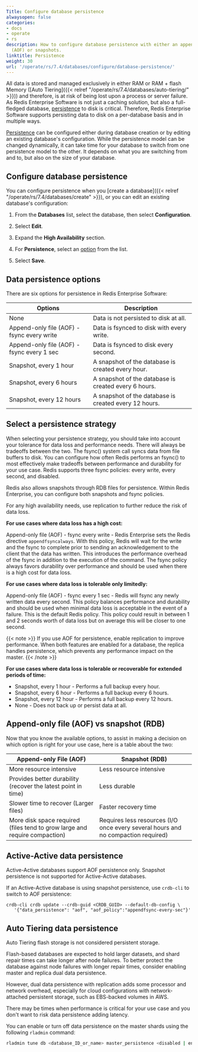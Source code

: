 ```yaml
---
Title: Configure database persistence
alwaysopen: false
categories:
- docs
- operate
- rs
description: How to configure database persistence with either an append-only file
  (AOF) or snapshots.
linktitle: Persistence
weight: 30
url: '/operate/rs/7.4/databases/configure/database-persistence/'
---
```

All data is stored and managed exclusively in either RAM or RAM + flash Memory ([Auto Tiering]({{< relref "/operate/rs/7.4/databases/auto-tiering/" >}})) and therefore, is at risk of being lost upon a process or server
failure. As Redis Enterprise Software is not just a caching solution, but also a full-fledged database, [persistence](https://redis.com/redis-enterprise/technology/durable-redis/) to disk
is critical. Therefore, Redis Enterprise Software supports persisting data to disk on a per-database basis and in multiple ways.

[Persistence](https://redis.com/redis-enterprise/technology/durable-redis/) can be configured either during database creation or by editing an existing
database's configuration. While the persistence model can be changed dynamically, it can take time for your database to switch from one persistence model to the other. It depends on what you are switching from and to, but also on the size of your database.

## Configure database persistence

You can configure persistence when you [create a database]({{< relref "/operate/rs/7.4/databases/create" >}}), or you can edit an existing database's configuration:

1. From the **Databases** list, select the database, then select **Configuration**.

1. Select **Edit**.

1. Expand the **High Availability** section.

1. For **Persistence**, select an [option](#data-persistence-options) from the list.

1. Select **Save**.

## Data persistence options

There are six options for persistence in Redis Enterprise Software:

|  **Options** | **Description** |
|  ------ | ------ |
|  None | Data is not persisted to disk at all. |
|  Append-only file (AOF) - fsync every write | Data is fsynced to disk with every write. |
|  Append-only file (AOF) - fsync every 1 sec | Data is fsynced to disk every second. |
|  Snapshot, every 1 hour | A snapshot of the database is created every hour. |
|  Snapshot, every 6 hours | A snapshot of the database is created every 6 hours. |
|  Snapshot, every 12 hours | A snapshot of the database is created every 12 hours. |

## Select a persistence strategy

When selecting your persistence strategy, you should take into account your tolerance for data loss and performance needs. There will always be tradeoffs between the two.
The fsync() system call syncs data from file buffers to disk. You can configure how often Redis performs an fsync() to most effectively make tradeoffs between performance and durability for your use case.
Redis supports three fsync policies: every write, every second, and disabled.

Redis also allows snapshots through RDB files for persistence. Within Redis Enterprise, you can configure both snapshots and fsync policies.

For any high availability needs, use replication to further reduce the risk of data loss.

**For use cases where data loss has a high cost:**

Append-only file (AOF) - fsync every write - Redis Enterprise sets the Redis directive `appendfsyncalways`.  With this policy, Redis will wait for the write and the fsync to complete prior to sending an acknowledgement to the client that the data has written. This introduces the performance overhead of the fsync in addition to the execution of the command. The fsync policy always favors durability over performance and should be used when there is a high cost for data loss.

**For use cases where data loss is tolerable only limitedly:**

Append-only file (AOF) - fsync every 1 sec - Redis will fsync any newly written data every second. This policy balances performance and durability and should be used when minimal data loss is acceptable in the event of a failure. This is the default Redis policy. This policy could result in between 1 and 2 seconds worth of data loss but on average this will be closer to one second.

{{< note >}}
If you use AOF for persistence, enable replication to improve performance. When both features are enabled for a database, the replica handles persistence, which prevents any performance impact on the master.
{{< /note >}}

**For use cases where data loss is tolerable or recoverable for extended periods of time:**

- Snapshot, every 1 hour - Performs a full backup every hour.
- Snapshot, every 6 hour - Performs a full backup every 6 hours.
- Snapshot, every 12 hour - Performs a full backup every 12 hours.
- None - Does not back up or persist data at all.

## Append-only file (AOF) vs snapshot (RDB)

Now that you know the available options, to assist in making a decision
on which option is right for your use case, here is a table about the
two:

|  **Append-only File (AOF)** | **Snapshot (RDB)** |
|------------|-----------------|
|  More resource intensive | Less resource intensive |
|  Provides better durability (recover the latest point in time) | Less durable |
|  Slower time to recover (Larger files) | Faster recovery time |
|  More disk space required (files tend to grow large and require compaction) | Requires less resources (I/O once every several hours and no compaction required) |

## Active-Active data persistence 

Active-Active databases support AOF persistence only.  Snapshot persistence is not supported for Active-Active databases.

If an Active-Active database is using snapshot persistence, use `crdb-cli` to switch to AOF persistence:

```text
crdb-cli crdb update --crdb-guid <CRDB_GUID> --default-db-config \
   '{"data_persistence": "aof", "aof_policy":"appendfsync-every-sec"}'
```

## Auto Tiering data persistence

Auto Tiering flash storage is not considered persistent storage.

Flash-based databases are expected to hold larger datasets, and shard repair times can take longer after node failures. To better protect the database against node failures with longer repair times, consider enabling master and replica dual data persistence.

However, dual data persistence with replication adds some processor
and network overhead, especially for cloud configurations
with network-attached persistent storage, such as EBS-backed
volumes in AWS.

There may be times when performance is critical for your use case and
you don't want to risk data persistence adding latency.

You can enable or turn off data persistence on the master shards using the
following `rladmin` command:

```sh
rladmin tune db <database_ID_or_name> master_persistence <disabled | enabled>
```
